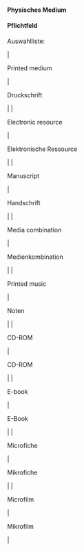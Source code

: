 #### Physisches Medium

#### Pflichtfeld
  
Auswahlliste:  
  

| 

Printed medium

 | 

Druckschrift

 |
| 

Electronic resource

 | 

Elektronische Ressource

 |
| 

Manuscript

 | 

Handschrift

 |
| 

Media combination

 | 

Medienkombination

 |
| 

Printed music

 | 

Noten

 |
| 

CD-ROM

 | 

CD-ROM

 |
| 

E-book

 | 

E-Book

 |
| 

Microfiche

 | 

Mikrofiche

 |
| 

Microfilm

 | 

Mikrofilm

 |